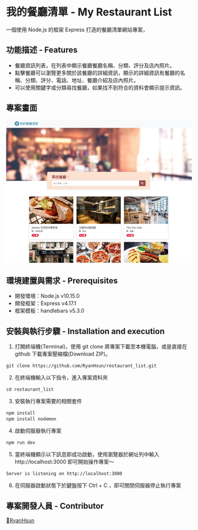 # 我的餐廳清單 - My Restaurant List
一個使用 Node.js 的框架 Express 打造的餐廳清單網站專案，

## 功能描述 - Features
* 餐廳資訊列表，在列表中顯示餐廳餐廳名稱、分類、評分及店內照片。
* 點擊餐廳可以瀏覽更多關於該餐廳的詳細資訊，顯示的詳細資訊有餐廳的名稱、分類、評分、電話、地址、餐廳介紹及店內照片。
* 可以使用關鍵字或分類尋找餐廳，如果找不到符合的資料會顯示提示資訊。

## 專案畫面
![RestaurantList-Demo](https://raw.githubusercontent.com/RyanHsun/restaurant_list/master/app-demo.png "Restaurant List - Demo") 

## 環境建置與需求 - Prerequisites
* 開發環境：Node.js v10.15.0
* 開發框架：Express v4.17.1
* 框架模板：handlebars v5.3.0

## 安裝與執行步驟 - Installation and execution
1. 打開終端機(Terminal)，使用 git clone 將專案下載至本機電腦，或是直接在 github 下載專案壓縮檔(Download ZIP)。
```
git clone https://github.com/RyanHsun/restaurant_list.git
```

2. 在終端機輸入以下指令，進入專案資料夾
```
cd restaurant_list
```

3. 安裝執行專案需要的相關套件
```
npm install
npm install nodemon
```

4. 啟動伺服器執行專案
```
npm run dev
``` 

5. 當終端機顯示以下訊息即成功啟動，使用瀏覽器於網址列中輸入 http://localhost:3000 即可開始操作專案～
```
Server is listening on http://localhost:3000
```

6. 在伺服器啟動狀態下於鍵盤按下 Ctrl + C ，即可關閉伺服器停止執行專案


## 專案開發人員 - Contributor
[RyanHsun](https://github.com/RyanHsun)